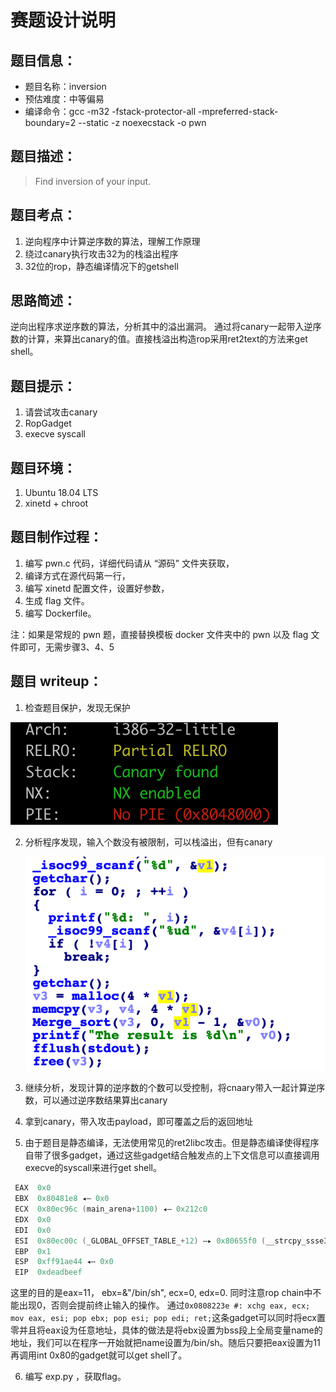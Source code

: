 # 赛题设计说明

## 题目信息：

* 题目名称：inversion
* 预估难度：中等偏易
* 编译命令：gcc -m32 -fstack-protector-all -mpreferred-stack-boundary=2 --static -z noexecstack -o pwn

## 题目描述：

> Find inversion of your input. 

## 题目考点：

1. 逆向程序中计算逆序数的算法，理解工作原理
2. 绕过canary执行攻击32为的栈溢出程序
3. 32位的rop，静态编译情况下的getshell

## 思路简述：

逆向出程序求逆序数的算法，分析其中的溢出漏洞。
通过将canary一起带入逆序数的计算，来算出canary的值。直接栈溢出构造rop采用ret2text的方法来get shell。

## 题目提示：

1. 请尝试攻击canary
2. RopGadget
3. execve syscall

## 题目环境：

1. Ubuntu 18.04 LTS
2. xinetd + chroot

## 题目制作过程：

1. 编写 pwn.c 代码，详细代码请从 “源码” 文件夹获取，
2. 编译方式在源代码第一行，
3. 编写 xinetd 配置文件，设置好参数，
4. 生成 flag 文件。
5. 编写 Dockerfile。

注：如果是常规的 pwn 题，直接替换模板 docker 文件夹中的 pwn 以及 flag 文件即可，无需步骤3、4、5

## 题目 writeup：

1. 检查题目保护，发现无保护
  

![](./img/1.png)

2. 分析程序发现，输入个数没有被限制，可以栈溢出，但有canary

   ![](./img/2.png)

3. 继续分析，发现计算的逆序数的个数可以受控制，将cnaary带入一起计算逆序数，可以通过逆序数结果算出canary

4. 拿到canary，带入攻击payload，即可覆盖之后的返回地址

5. 由于题目是静态编译，无法使用常见的ret2libc攻击。但是静态编译使得程序自带了很多gadget，通过这些gadget结合触发点的上下文信息可以直接调用execve的syscall来进行get shell。
```c
 EAX  0x0
 EBX  0x80481e8 ◂— 0x0
 ECX  0x80ec96c (main_arena+1100) ◂— 0x212c0
 EDX  0x0
 EDI  0x0
 ESI  0x80ec00c (_GLOBAL_OFFSET_TABLE_+12) —▸ 0x80655f0 (__strcpy_ssse3) ◂— mov    edx, dword ptr [esp + 4]
 EBP  0x1
 ESP  0xff91ae44 ◂— 0x0
 EIP  0xdeadbeef
```
这里的目的是eax=11， ebx=&"/bin/sh", ecx=0, edx=0.
同时注意rop chain中不能出现0，否则会提前终止输入的操作。
通过`0x0808223e #: xchg eax, ecx; mov eax, esi; pop ebx; pop esi; pop edi; ret;`这条gadget可以同时将ecx置零并且将eax设为任意地址，具体的做法是将ebx设置为bss段上全局变量name的地址，我们可以在程序一开始就把name设置为/bin/sh。随后只要把eax设置为11再调用int 0x80的gadget就可以get shell了。

6. 编写 exp.py ，获取flag。

